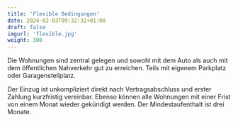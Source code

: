 ```yaml
---
title: 'Flexible Bedingungen'
date: 2024-02-03T09:32:32+01:00
draft: false
imgurl: 'flexible.jpg'
weight: 300
---
```


Die Wohnungen sind zentral gelegen und sowohl mit dem Auto als auch mit dem öffentlichen Nahverkehr
gut zu erreichen. Teils mit eigenem Parkplatz oder Garagenstellplatz.

Der Einzug ist unkompliziert direkt nach Vertragsabschluss und erster Zahlung kurzfristig vereinbar. Ebenso können alle Wohnungen mit einer Frist von einem Monat wieder gekündigt werden. Der Mindestaufenthalt ist drei Monate.
